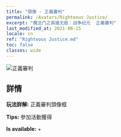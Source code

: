 ```yaml
---
title: "頭像 - 正義審判"
permalink: /Avatars/Righteous Justice/
excerpt: "魔法门之英雄无敌：战争纪元  正義審判"
last_modified_at: 2021-06-15
locale: cn
ref: "Righteous Justice.md"
toc: false
classes: wide
---
```

 ![正義審判](/images/a/avatarFrame_74.png)

## 詳情

 **玩法詳解:** 正義審判頭像框 

 **Tips:** 參加活動獲得 

 **Is available:**  + 

